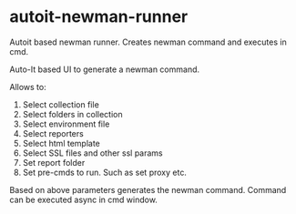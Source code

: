 # autoit-newman-runner
Autoit based newman runner. Creates newman command and executes in cmd.

Auto-It based UI to generate a newman command.

Allows to:
1. Select collection file
2. Select folders in collection
3. Select environment file
4. Select reporters
5. Select html template
6. Select SSL files and other ssl params
7. Set report folder
8. Set pre-cmds to run. Such as set proxy etc.

Based on above parameters generates the newman command. 
Command can be executed async in cmd window.